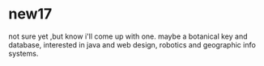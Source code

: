 # new17
not sure yet ,but know i'll come up with one.
maybe a botanical key and database, interested in java and web design, robotics and geographic info systems.
